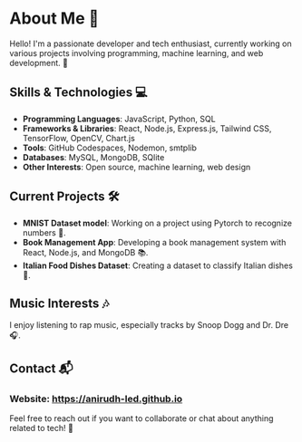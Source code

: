 # About Me 👋

Hello! I'm a passionate developer and tech enthusiast, currently working on various projects involving programming, machine learning, and web development. 🚀

## Skills & Technologies 💻

- **Programming Languages**: JavaScript, Python, SQL
- **Frameworks & Libraries**: React, Node.js, Express.js, Tailwind CSS, TensorFlow, OpenCV, Chart.js
- **Tools**: GitHub Codespaces, Nodemon, smtplib
- **Databases**: MySQL, MongoDB, SQlite
- **Other Interests**: Open source, machine learning, web design

## Current Projects 🛠️

- **MNIST Dataset model**: Working on a project using Pytorch to recognize numbers 🔢.
- **Book Management App**: Developing a book management system with React, Node.js, and MongoDB 📚.
- **Italian Food Dishes Dataset**: Creating a dataset to classify Italian dishes 🍝.

## Music Interests 🎶

I enjoy listening to rap music, especially tracks by Snoop Dogg and Dr. Dre 🎧.

## Contact 📬

### Website: https://anirudh-led.github.io
Feel free to reach out if you want to collaborate or chat about anything related to tech! 🤝
